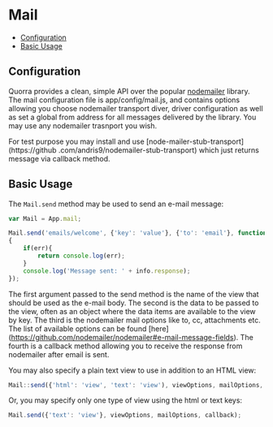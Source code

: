 # Mail

 - [Configuration](#configuration)
 - [Basic Usage](#basic-usage)


## Configuration

Quorra provides a clean, simple API over the popular [nodemailer](https://github.com/nodemailer/nodemailer) library.
The mail configuration file is app/config/mail.js, and contains options allowing you choose nodemailer transport
diver, driver configuration as well as set a global from address for all messages delivered by the library. You may
use any nodemailer trasnport you wish.

For test purpose you may install and use [node-mailer-stub-transport](https://github
.com/andris9/nodemailer-stub-transport) which just returns message via callback method.

## Basic Usage

The `Mail.send` method may be used to send an e-mail message:

```javascript
var Mail = App.mail;

Mail.send('emails/welcome', {'key': 'value'}, {'to': 'email'}, function(err, info)
{
    if(err){
        return console.log(err);
    }
    console.log('Message sent: ' + info.response);
});
```
The first argument passed to the send method is the name of the view that should be used as the e-mail body. The
second is the data to be passed to the view, often as an object where the data items are available to the view by key.
The third is the nodemailer mail options like to, cc, attachments etc. The list of available options can be found [here]
(https://github.com/nodemailer/nodemailer#e-mail-message-fields). The fourth is a callback method allowing you to
receive the response from nodemailer after email is sent.

You may also specify a plain text view to use in addition to an HTML view:

```javascript
Mail::send({'html': 'view', 'text': 'view'), viewOptions, mailOptions, callback);
```

Or, you may specify only one type of view using the html or text keys:

```javascript
Mail.send({'text': 'view'}, viewOptions, mailOptions, callback);
```
